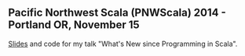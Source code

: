 ## Pacific Northwest Scala (PNWScala) 2014 - Portland OR, November 15

[Slides](What%20is%20new%20since%20Programming%20in%20Scala.pdf) and code for my talk "What's New since Programming in Scala".
